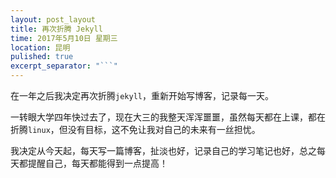 ```yaml
---
layout: post_layout
title: 再次折腾 Jekyll
time: 2017年5月10日 星期三
location: 昆明
pulished: true
excerpt_separator: "```"
---
```


在一年之后我决定再次折腾`jekyll`，重新开始写博客，记录每一天。

一转眼大学四年快过去了，现在大三的我整天浑浑噩噩，虽然每天都在上课，都在折腾`linux`，但没有目标，这不免让我对自己的未来有一丝担忧。

我决定从今天起，每天写一篇博客，扯淡也好，记录自己的学习笔记也好，总之每天都提醒自己，每天都能得到一点提高！


